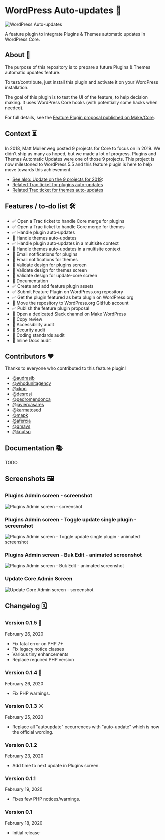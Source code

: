 # WordPress Auto-updates 🤖

![WordPress Auto-updates](https://jeanbaptisteaudras.com/images/wp-autoupdates-banner.png)

A feature plugin to integrate Plugins & Themes automatic updates in WordPress Core.

## About 🔎

The purpose of this repository is to prepare a future Plugins & Themes automatic updates feature.

To test/contribute, just install this plugin and activate it on your WordPress installation.

The goal of this plugin is to test the UI of the feature, to help decision making. It uses WordPress Core hooks (with potentially some hacks when needed).

For full details, see the [Feature Plugin proposal published on Make/Core](https://make.wordpress.org/core/2020/02/26/feature-plugin-wp-auto-updates/).

## Context ⏳

In 2018, Matt Mullenweg posted 9 projects for Core to focus on in 2019. We didn’t ship as many as hoped, but we made a lot of progress. Plugins and Themes Automatic Updates were one of those 9 projects. This project is now milestoned to WordPress 5.5 and this feature plugin is here to help move towards this achievement.

- [See also: Update on the 9 projects for 2019](https://make.wordpress.org/core/2019/12/06/update-9-projects-for-2019/):
- [Related Trac ticket for plugins auto-updates](https://core.trac.wordpress.org/ticket/48850)
- [Related Trac ticket for themes auto-updates](https://core.trac.wordpress.org/ticket/48850)

## Features / to-do list 🛠

- ✅ Open a Trac ticket to handle Core merge for plugins
- ✅ Open a Trac ticket to handle Core merge for themes
- ✅ Handle plugin auto-updates
- 🔲 Handle themes auto-updates
- ✅ Handle plugin auto-updates in a multisite context
- 🔲 Handle themes auto-updates in a multisite context
- 🔲 Email notifications for plugins
- 🔲 Email notifications for themes
- 🔲 Validate design for plugins screen
- 🔲 Validate design for themes screen
- 🔲 Validate design for update-core screen
- 🔲 Documentation
- ✅ Create and add feature plugin assets
- ✅ Submit Feature Plugin on WordPress.org repository
- ✅ Get the plugin featured as beta plugin on WordPress.org
- 🔲 Move the repository to WordPress.org GitHub account
- ✅ Publish the feature plugin proposal
- 🔲 Open a dedicated Slack channel on Make WordPress
- 🔲 Copy review
- 🔲 Accessibility audit
- 🔲 Security audit
- 🔲 Coding standards audit
- 🔲 Inline Docs audit

## Contributors ♥️

Thanks to everyone who contributed to this feature plugin!

- [@audrasjb](https://profiles.wordpress.org/audrasjb/)
- [@whodunitagency](https://profiles.wordpress.org/whodunitagency/)
- [@xkon](https://profiles.wordpress.org/xkon/)
- [@desrosj](https://profiles.wordpress.org/desrosj/)
- [@pedromendonca](https://profiles.wordpress.org/pedromendonca/)
- [@javiercasares](https://profiles.wordpress.org/javiercasares/)
- [@karmatosed](https://profiles.wordpress.org/karmatosed/)
- [@mapk](https://profiles.wordpress.org/mapk/)
- [@afercia](https://profiles.wordpress.org/afercia/)
- [@gmays](https://profiles.wordpress.org/gmays/)
- [@knutsp](https://profiles.wordpress.org/knutsp/)

## Documentation 📚

TODO.

## Screenshots 🖼

### Plugins Admin screen - screenshot

![Plugins Admin screen - screenshot](https://jeanbaptisteaudras.com/images/wp-autoupdates-plugins-01.png)

### Plugins Admin screen - Toggle update single plugin - screenshot

![Plugins Admin screen - Toggle update single plugin - animated screenshot](https://jeanbaptisteaudras.com/images/wp-autoupdates-togglesingleplugin-01.gif)

### Plugins Admin screen - Buk Edit - animated screenshot

![Plugins Admin screen - Buk Edit - animated screenshot](https://jeanbaptisteaudras.com/images/wp-autoupdates-bulkeditplugins-01.gif)

### Update Core Admin Screen

![Update Core Admin screen - screenshot](https://jeanbaptisteaudras.com/images/wp-autoupdates-updatecore-01.png)

## Changelog 🗓

### Version 0.1.5 🐣
February 26, 2020
- Fix fatal error on PHP 7+
- Fix legacy notice classes
- Various tiny enhancements
- Replace required PHP version

### Version 0.1.4 👻
February 26, 2020
- Fix PHP warnings.

### Version 0.1.3 ☀️
February 25, 2020
- Replace all "autoupdate" occurrences with "auto-update" which is now the official wording.

### Version 0.1.2
February 23, 2020
- Add time to next update in Plugins screen.

### Version 0.1.1
February 19, 2020
- Fixes few PHP notices/warnings.

### Version 0.1
February 18, 2020
- Initial release
